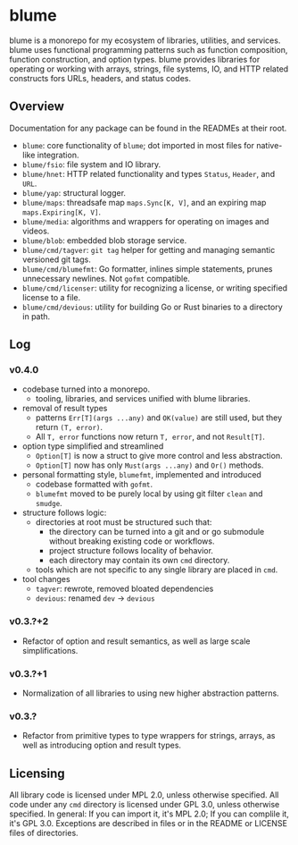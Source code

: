 # blume
blume is a monorepo for my ecosystem of libraries, utilities, and services.
blume uses functional programming patterns such as function composition, function construction, and option types.
blume provides libraries for operating or working with arrays, strings, file systems, IO, and HTTP related constructs fors URLs, headers, and status codes.

## Overview
Documentation for any package can be found in the READMEs at their root.

- `blume`: core functionality of `blume`; dot imported in most files for native-like integration.
- `blume/fsio`: file system and IO library.
- `blume/hnet`: HTTP related functionality and types `Status`, `Header`, and `URL`.
- `blume/yap`: structural logger.
- `blume/maps`: threadsafe map `maps.Sync[K, V]`, and an expiring map `maps.Expiring[K, V]`.
- `blume/media`: algorithms and wrappers for operating on images and videos.
- `blume/blob`: embedded blob storage service.
- `blume/cmd/tagver`: `git tag` helper for getting and managing semantic versioned git tags.
- `blume/cmd/blumefmt`: Go formatter, inlines simple statements, prunes unnecessary newlines. Not `gofmt` compatible.
- `blume/cmd/licenser`: utility for recognizing a license, or writing specified license to a file.
- `blume/cmd/devious`: utility for building Go or Rust binaries to a directory in path.

## Log
### v0.4.0
- codebase turned into a monorepo.
	- tooling, libraries, and services unified with blume libraries.
- removal of result types
	- patterns `Err[T](args ...any)` and `OK(value)` are still used, but they return `(T, error)`.
	- All `T, error` functions now return `T, error`, and not `Result[T]`.
- option type simplified and streamlined
	- `Option[T]` is now a struct to give more control and less abstraction.
	- `Option[T]` now has only `Must(args ...any)` and `Or()` methods.
- personal formatting style, `blumefmt`, implemented and introduced
	- codebase formatted with `gofmt`.
	- `blumefmt` moved to be purely local by using git filter `clean` and `smudge`.
- structure follows logic:
	- directories at root must be structured such that:
		- the directory can be turned into a git and or go submodule without breaking existing code or workflows.
		- project structure follows locality of behavior.
		- each directory may contain its own `cmd` directory.
	- tools which are not specific to any single library are placed in `cmd`.
- tool changes
	- `tagver`: rewrote, removed bloated dependencies
	- `devious`: renamed `dev` -> `devious`

### v0.3.?+2
- Refactor of option and result semantics, as well as large scale simplifications.
### v0.3.?+1
- Normalization of all libraries to using new higher abstraction patterns.
### v0.3.?
- Refactor from primitive types to type wrappers for strings, arrays, as well as introducing option and result types.


## Licensing
All library code is licensed under MPL 2.0, unless otherwise specified.
All code under any `cmd` directory is licensed under GPL 3.0, unless otherwise specified.
In general: If you can import it, it's MPL 2.0; If you can complile it, it's GPL 3.0.
Exceptions are described in files or in the README or LICENSE files of directories.
